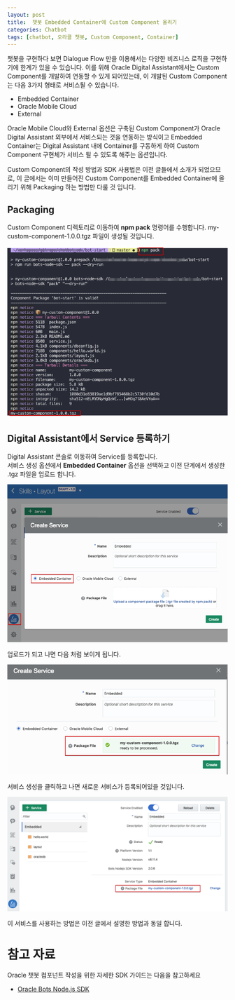 ```yaml
---
layout: post
title:  챗봇 Embedded Container에 Custom Component 올리기
categories: Chatbot
tags: [chatbot, 오라클 챗봇, Custom Component, Container]
---
```


챗봇을 구현하다 보면 Dialogue Flow 만을 이용해서는 다양한 비즈니스 로직을 구현하기에 한계가 있을 수 있습니다. 이를 위해 Oracle Digital Assistant에서는 Custom Component를 개발하여 연동할 수 있게 되어있는데, 이 개발된 Custom Component는 다음 3가지 형태로 서비스될 수 있습니다.

* Embedded Container
* Oracle Mobile Cloud
* External

Oracle Mobile Cloud와 External 옵션은 구축된 Custom Component가 Oracle Digital Assistant 외부에서 서비스되는 것을 연동하는 방식이고 Embedded Container는 Digital Assistant 내에 Container를 구동하게 하여 Custom Component 구현체가 서비스 될 수 있도록 해주는 옵션입니다. 

Custom Component의 작성 방법과 SDK 사용법은 이전 글들에서 소개가 되었으므로, 이 글에서는 이미 만들어진 Custom Component를 Embedded Container에 올리기 위해 Packaging 하는 방법만 다룰 것 입니다.

## Packaging 
Custom Component 디렉토리로 이동하여 **npm pack** 명령어를 수행합니다. my-custom-component-1.0.0.tgz 파일이 생성될 것입니다.

![](/assets/images/chatbot_embedded/npm_pack.png)

## Digital Assistant에서 Service 등록하기
Digital Assistant 콘솔로 이동하여 Service를 등록합니다.  
서비스 생성 옵션에서 **Embedded Container** 옵션을 선택하고 이전 단계에서 생성한 .tgz 파일을 업로드 합니다.

![](/assets/images/chatbot_embedded/create_service.png)

업로드가 되고 나면 다음 처럼 보이게 됩니다.

![](/assets/images/chatbot_embedded/upload_package.png)

서비스 생성을 클릭하고 나면 새로운 서비스가 등록되어있을 것입니다.

![](/assets/images/chatbot_embedded/service_created.png)

이 서비스를 사용하는 방법은 이전 글에서 설명한 방법과 동일 합니다.


# 참고 자료

Oracle 챗봇 컴포넌트 작성을 위한 자세한 SDK 가이드는 다음을 참고하세요

- [Oracle Bots Node.js SDK](https://github.com/oracle/bots-node-sdk/)
